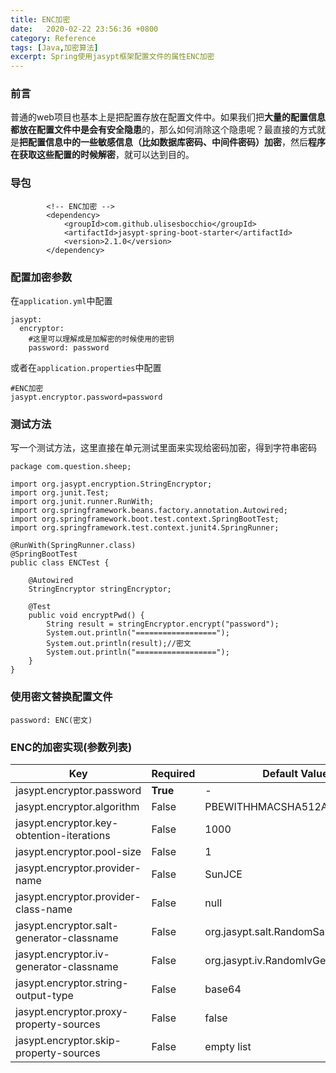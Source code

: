 ```yaml
---
title: ENC加密
date:  	2020-02-22 23:56:36 +0800
category: Reference
tags: [Java,加密算法]
excerpt: Spring使用jasypt框架配置文件的属性ENC加密
---
```


### 前言

普通的web项目也基本上是把配置存放在配置文件中。如果我们把**大量的配置信息都放在配置文件中是会有安全隐患**的，那么如何消除这个隐患呢？最直接的方式就是**把配置信息中的一些敏感信息（比如数据库密码、中间件密码）加密**，然后**程序在获取这些配置的时候解密**，就可以达到目的。

### 导包

```
        <!-- ENC加密 -->
        <dependency>
            <groupId>com.github.ulisesbocchio</groupId>
            <artifactId>jasypt-spring-boot-starter</artifactId>
            <version>2.1.0</version>
        </dependency>
```

### 配置加密参数

在`application.yml`中配置

```
jasypt:
  encryptor:
    #这里可以理解成是加解密的时候使用的密钥
    password: password
```

或者在`application.properties`中配置

```
#ENC加密
jasypt.encryptor.password=password
```

### 测试方法

写一个测试方法，这里直接在单元测试里面来实现给密码加密，得到字符串密码

```
package com.question.sheep;

import org.jasypt.encryption.StringEncryptor;
import org.junit.Test;
import org.junit.runner.RunWith;
import org.springframework.beans.factory.annotation.Autowired;
import org.springframework.boot.test.context.SpringBootTest;
import org.springframework.test.context.junit4.SpringRunner;

@RunWith(SpringRunner.class)
@SpringBootTest
public class ENCTest {

    @Autowired
    StringEncryptor stringEncryptor;

    @Test
    public void encryptPwd() {
        String result = stringEncryptor.encrypt("password");
        System.out.println("==================");
        System.out.println(result);//密文
        System.out.println("==================");
    }
}

```

### 使用密文替换配置文件

```
password: ENC(密文)
```

### ENC的加密实现(参数列表)

| Key                                       | Required | Default Value                       |
| ----------------------------------------- | -------- | ----------------------------------- |
| jasypt.encryptor.password                 | **True** | -                                   |
| jasypt.encryptor.algorithm                | False    | PBEWITHHMACSHA512ANDAES_256         |
| jasypt.encryptor.key-obtention-iterations | False    | 1000                                |
| jasypt.encryptor.pool-size                | False    | 1                                   |
| jasypt.encryptor.provider-name            | False    | SunJCE                              |
| jasypt.encryptor.provider-class-name      | False    | null                                |
| jasypt.encryptor.salt-generator-classname | False    | org.jasypt.salt.RandomSaltGenerator |
| jasypt.encryptor.iv-generator-classname   | False    | org.jasypt.iv.RandomIvGenerator     |
| jasypt.encryptor.string-output-type       | False    | base64                              |
| jasypt.encryptor.proxy-property-sources   | False    | false                               |
| jasypt.encryptor.skip-property-sources    | False    | empty list                          |